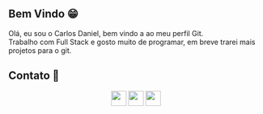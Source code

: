 ## Bem Vindo :grin:
Olá, eu sou o Carlos Daniel, bem vindo a ao meu perfil Git. <br>
Trabalho com Full Stack e gosto muito de programar, em breve trarei mais projetos para o git.
## Contato :iphone:
 <div> 
    <div align="center"> 
  <a href="https://www.linkedin.com/in/carlos-daniel-084a101a4" target="_blank"><img src="https://img.shields.io/badge/linkedin-3d3c3c?style=for-the-badge&logoHeig=40&logo=linkedin&logoColor=blue" height="30" target="_blank"></a> 
  <a href="https://www.instagram.com/carl_dan42" target="_blank"><img src="https://img.shields.io/badge/INSTAGRAM-3d3c3c?style=for-the-badge&logoHeig=40&logo=instagram&logoColor=violet"  height="30" target="_blank"></a>
  <a href = "mailto: nightsword1111@gmail.com"><img src="https://img.shields.io/badge/gmail-3d3c3c?style=for-the-badge&logoHeig=40&logo=GMAIL&logoColor=red" float="right" height="30" target="_blank"></a>
  </div> 
 
   <!--![Snake animation](https://github.com/Daniel-McFly/Daniel-McFly/blob/main/github-contribution-grid-snake.svg)--> 

</div>